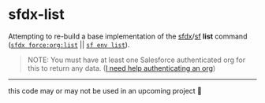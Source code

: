 # sfdx-list

Attempting to re-build a base implementation of the [sfdx](https://developer.salesforce.com/docs/atlas.en-us.sfdx_cli_reference.meta/sfdx_cli_reference/cli_reference.htm)/[sf](https://developer.salesforce.com/docs/atlas.en-us.sfdx_cli_reference.meta/sfdx_cli_reference/cli_reference_unified.htm) **list** command ([`sfdx force:org:list`](https://developer.salesforce.com/docs/atlas.en-us.sfdx_cli_reference.meta/sfdx_cli_reference/cli_reference_force_org.htm#cli_reference_force_org_list) || [`sf env list`](https://developer.salesforce.com/docs/atlas.en-us.sfdx_cli_reference.meta/sfdx_cli_reference/cli_reference_env_commands_unified.htm#cli_reference_env_list_unified)).

> NOTE: You must have at least one Salesforce authenticated org for this to return any data. ([I need help authenticating an org](https://developer.salesforce.com/docs/atlas.en-us.sfdx_cli_reference.meta/sfdx_cli_reference/cli_reference_login_commands_unified.htm#cli_reference_login_unified))

---

this code may or may not be used in an upcoming project 🤫